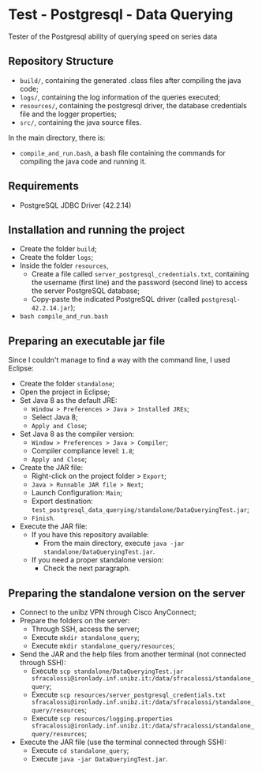# Test - Postgresql - Data Querying

Tester of the Postgresql ability of querying speed on series data

## Repository Structure
-   `build/`, containing the generated .class files after compiling the java code;
-   `logs/`, containing the log information of the queries executed;
-   `resources/`, containing the postgresql driver, the database credentials file and the logger properties;
-   `src/`, containing the java source files.

In the main directory, there is:
-   `compile_and_run.bash`, a bash file containing the commands for compiling the java code and running it.

## Requirements
-   PostgreSQL JDBC Driver (42.2.14)

## Installation and running the project
-   Create the folder `build`;
-   Create the folder `logs`;
-   Inside the folder `resources`,
    -   Create a file called `server_postgresql_credentials.txt`, containing the username (first line) and the password (second line) to access the server PostgreSQL database;
    -   Copy-paste the indicated PostgreSQL driver (called `postgresql-42.2.14.jar`);
-   `bash compile_and_run.bash`

## Preparing an executable jar file
Since I couldn't manage to find a way with the command line, I used Eclipse:
-   Create the folder `standalone`;
-   Open the project in Eclipse;
-   Set Java 8 as the default JRE:
    -   `Window > Preferences > Java > Installed JREs`;
    -   Select Java 8;
    -   `Apply and Close`;
-   Set Java 8 as the compiler version:
    -   `Window > Preferences > Java > Compiler`;
    -   Compiler compliance level: `1.8`;
    -   `Apply and Close`;
-   Create the JAR file:
    -   Right-click on the project folder > `Export`;
    -   `Java > Runnable JAR file > Next`;
    -   Launch Configuration: `Main`;
    -   Export destination: `test_postgresql_data_querying/standalone/DataQueryingTest.jar`;
    -   `Finish`.
-   Execute the JAR file:
    -   If you have this repository available:
        -   From the main directory, execute `java -jar standalone/DataQueryingTest.jar`.
    -   If you need a proper standalone version:
        -   Check the next paragraph.

## Preparing the standalone version on the server
-   Connect to the unibz VPN through Cisco AnyConnect;
-   Prepare the folders on the server:
    -   Through SSH, access the server;
    -   Execute `mkdir standalone_query`;
    -   Execute `mkdir standalone_query/resources`;
-   Send the JAR and the help files from another terminal (not connected through SSH):
    -   Execute `scp standalone/DataQueryingTest.jar sfracalossi@ironlady.inf.unibz.it:/data/sfracalossi/standalone_query`;
    -   Execute `scp resources/server_postgresql_credentials.txt sfracalossi@ironlady.inf.unibz.it:/data/sfracalossi/standalone_query/resources`;
    -   Execute `scp resources/logging.properties sfracalossi@ironlady.inf.unibz.it:/data/sfracalossi/standalone_query/resources`;
-   Execute the JAR file (use the terminal connected through SSH):
    -   Execute `cd standalone_query`;
    -   Execute `java -jar DataQueryingTest.jar`.
